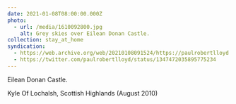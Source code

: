 ```yaml
---
date: 2021-01-08T08:00:00.000Z
photo:
  - url: /media/1610092800.jpg
    alt: Grey skies over Eilean Donan Castle.
collection: stay_at_home
syndication:
  - https://web.archive.org/web/20210108091524/https://paulrobertlloyd.com/photos/1610092800/
  - https://twitter.com/paulrobertlloyd/status/1347472035895775234
---
```

Eilean Donan Castle.

Kyle Of Lochalsh, Scottish Highlands (August 2010)
